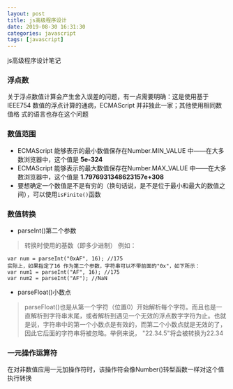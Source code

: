```yaml
---
layout: post
title: js高级程序设计
date: 2019-08-30 16:31:30
categories: javascript
tags: [javascript]
---
```


js高级程序设计笔记

<!-- more -->

### 浮点数
关于浮点数值计算会产生舍入误差的问题，有一点需要明确：这是使用基于
IEEE754 数值的浮点计算的通病，ECMAScript 并非独此一家；其他使用相同数值格
式的语言也存在这个问题

### 数值范围
- ECMAScript 能够表示的最小数值保存在Number.MIN_VALUE 中——在大多数浏览器中，这个值是
**5e-324**
- ECMAScript 能够表示的最大数值保存在Number.MAX_VALUE 中——在大多数浏览器中，这个值是
**1.7976931348623157e+308**
- 要想确定一个数值是不是有穷的（换句话说，是不是位于最小和最大的数值之间），可以使用`isFinite()`函数

### 数值转换
- parseInt()第二个参数

> 转换时使用的基数（即多少进制）
例如：

```
var num = parseInt("0xAF", 16); //175
实际上，如果指定了16 作为第二个参数，字符串可以不带前面的"0x"，如下所示：
var num1 = parseInt("AF", 16); //175
var num2 = parseInt("AF"); //NaN
```

- parseFloat()小数点

> parseFloat()也是从第一个字符（位置0）开始解析每个字符。而且也是一直解析到字符串末尾，或者解析到遇见一个无效的浮点数字字符为止。也就是说，字符串中的第一个小数点是有效的，而第二个小数点就是无效的了，因此它后面的字符串将被忽略。举例来说，
"22.34.5"将会被转换为22.34

### 一元操作运算符

在对非数值应用一元加操作符时，该操作符会像Number()转型函数一样对这个值执行转换